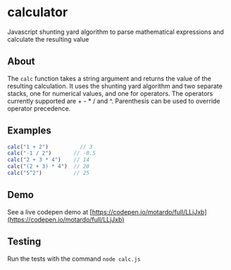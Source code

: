 # calculator
Javascript shunting yard algorithm to parse mathematical expressions and calculate the resulting value

## About
The `calc` function takes a string argument and returns the value of the resulting calculation. It uses the shunting yard algorithm and two separate stacks, one for numerical values, and one for operators. The operators currently supported are + - * / and ^. Parenthesis can be used to override operator precedence.

## Examples
```javascript
calc("1 + 2")          // 3
calc("-1 / 2")       // -0.5
calc("2 + 3 * 4")    // 14
calc("(2 + 3) * 4")  // 20
calc("5^2")          // 25
```

## Demo
See a live codepen demo at [https://codepen.io/motardo/full/LLjJxb](https://codepen.io/motardo/full/LLjJxb)

## Testing
Run the tests with the command `node calc.js`
